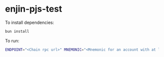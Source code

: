 # enjin-pjs-test

To install dependencies:

```bash
bun install
```

To run:

```bash
ENDPOINT="<Chain rpc url>" MNEMONIC="<Mnemonic for an account with at least 0.1 native tokens on chain>" bun dev
```
